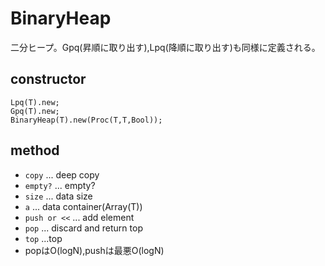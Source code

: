 # BinaryHeap
二分ヒープ。Gpq(昇順に取り出す),Lpq(降順に取り出す)も同様に定義される。  
## constructor
```crystal
Lpq(T).new;
Gpq(T).new;
BinaryHeap(T).new(Proc(T,T,Bool));
```
## method
* `copy` ... deep copy
* `empty?` ... empty?
* `size` ... data size
* `a` ... data container(Array(T))
* `push or <<` ... add element
* `pop` ... discard and return top
* `top` ...top
* popはO(logN),pushは最悪O(logN)
